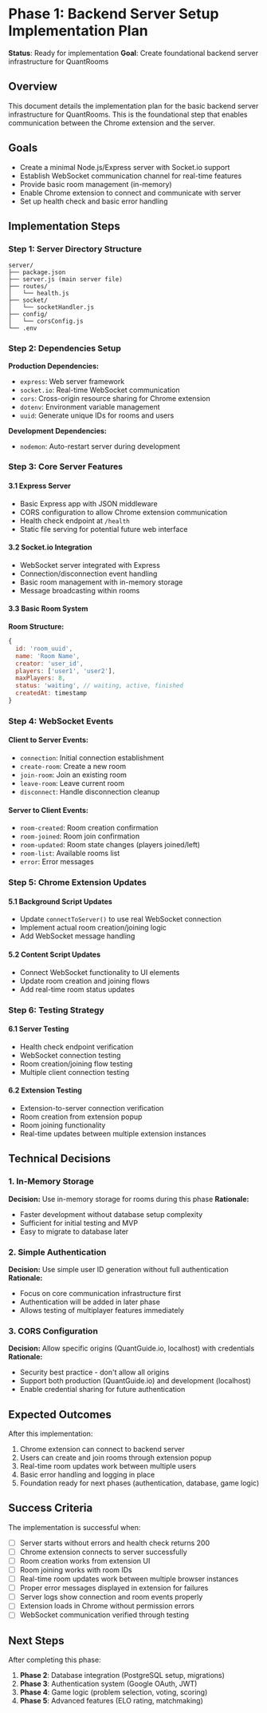 # Phase 1: Backend Server Setup Implementation Plan

**Status**: Ready for implementation
**Goal**: Create foundational backend server infrastructure for QuantRooms

## Overview
This document details the implementation plan for the basic backend server infrastructure for QuantRooms. This is the foundational step that enables communication between the Chrome extension and the server.

## Goals
- Create a minimal Node.js/Express server with Socket.io support
- Establish WebSocket communication channel for real-time features
- Provide basic room management (in-memory)
- Enable Chrome extension to connect and communicate with server
- Set up health check and basic error handling

## Implementation Steps

### Step 1: Server Directory Structure
```
server/
├── package.json
├── server.js (main server file)
├── routes/
│   └── health.js
├── socket/
│   └── socketHandler.js
├── config/
│   └── corsConfig.js
└── .env
```

### Step 2: Dependencies Setup
**Production Dependencies:**
- `express`: Web server framework
- `socket.io`: Real-time WebSocket communication
- `cors`: Cross-origin resource sharing for Chrome extension
- `dotenv`: Environment variable management
- `uuid`: Generate unique IDs for rooms and users

**Development Dependencies:**
- `nodemon`: Auto-restart server during development

### Step 3: Core Server Features

#### 3.1 Express Server
- Basic Express app with JSON middleware
- CORS configuration to allow Chrome extension communication
- Health check endpoint at `/health`
- Static file serving for potential future web interface

#### 3.2 Socket.io Integration
- WebSocket server integrated with Express
- Connection/disconnection event handling
- Basic room management with in-memory storage
- Message broadcasting within rooms

#### 3.3 Basic Room System
**Room Structure:**
```javascript
{
  id: 'room_uuid',
  name: 'Room Name',
  creator: 'user_id',
  players: ['user1', 'user2'],
  maxPlayers: 8,
  status: 'waiting', // waiting, active, finished
  createdAt: timestamp
}
```

### Step 4: WebSocket Events

#### Client to Server Events:
- `connection`: Initial connection establishment
- `create-room`: Create a new room
- `join-room`: Join an existing room
- `leave-room`: Leave current room
- `disconnect`: Handle disconnection cleanup

#### Server to Client Events:
- `room-created`: Room creation confirmation
- `room-joined`: Room join confirmation
- `room-updated`: Room state changes (players joined/left)
- `room-list`: Available rooms list
- `error`: Error messages

### Step 5: Chrome Extension Updates

#### 5.1 Background Script Updates
- Update `connectToServer()` to use real WebSocket connection
- Implement actual room creation/joining logic
- Add WebSocket message handling

#### 5.2 Content Script Updates
- Connect WebSocket functionality to UI elements
- Update room creation and joining flows
- Add real-time room status updates

### Step 6: Testing Strategy

#### 6.1 Server Testing
- Health check endpoint verification
- WebSocket connection testing
- Room creation/joining flow testing
- Multiple client connection testing

#### 6.2 Extension Testing
- Extension-to-server connection verification
- Room creation from extension popup
- Room joining functionality
- Real-time updates between multiple extension instances

## Technical Decisions

### 1. In-Memory Storage
**Decision:** Use in-memory storage for rooms during this phase
**Rationale:** 
- Faster development without database setup complexity
- Sufficient for initial testing and MVP
- Easy to migrate to database later

### 2. Simple Authentication
**Decision:** Use simple user ID generation without full authentication
**Rationale:**
- Focus on core communication infrastructure first
- Authentication will be added in later phase
- Allows testing of multiplayer features immediately

### 3. CORS Configuration
**Decision:** Allow specific origins (QuantGuide.io, localhost) with credentials
**Rationale:**
- Security best practice - don't allow all origins
- Support both production (QuantGuide.io) and development (localhost)
- Enable credential sharing for future authentication

## Expected Outcomes

After this implementation:
1. Chrome extension can connect to backend server
2. Users can create and join rooms through extension popup
3. Real-time room updates work between multiple users
4. Basic error handling and logging in place
5. Foundation ready for next phases (authentication, database, game logic)

## Success Criteria

The implementation is successful when:
- [ ] Server starts without errors and health check returns 200
- [ ] Chrome extension connects to server successfully
- [ ] Room creation works from extension UI
- [ ] Room joining works with room IDs
- [ ] Real-time room updates work between multiple browser instances
- [ ] Proper error messages displayed in extension for failures
- [ ] Server logs show connection and room events properly
- [ ] Extension loads in Chrome without permission errors
- [ ] WebSocket communication verified through testing

## Next Steps

After completing this phase:
1. **Phase 2**: Database integration (PostgreSQL setup, migrations)
2. **Phase 3**: Authentication system (Google OAuth, JWT)
3. **Phase 4**: Game logic (problem selection, voting, scoring)
4. **Phase 5**: Advanced features (ELO rating, matchmaking)